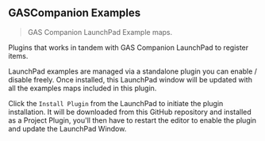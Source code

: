 ## GASCompanion Examples

> GAS Companion LaunchPad Example maps.

Plugins that works in tandem with GAS Companion LaunchPad to register items.

LaunchPad examples are managed via a standalone plugin you can enable / disable freely. Once installed, this LaunchPad window will be updated with all the examples maps included in this plugin.

Click the `Install Plugin` from the LaunchPad to initiate the plugin installation. It will be downloaded from this GitHub repository and installed as a Project Plugin, you'll then have to restart the editor to enable the plugin and update the LaunchPad Window.
